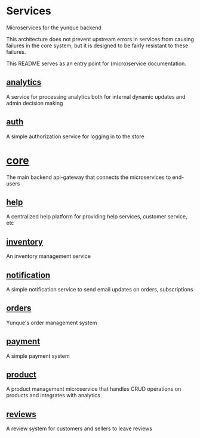 # Services
Microservices for the yunque backend

This architecture does not prevent upstream errors in services from causing failures in the core system, but it is designed to be fairly resistant to these failures.

This README serves as an entry point for (micro)service documentation.

## [analytics](analytics)
A service for processing analytics both for internal dynamic updates and admin decision making

## [auth](auth)
A simple authorization service for logging in to the store

# [core](core)
The main backend api-gateway that connects the microservices to end-users

## [help](help)
A centralized help platform for providing help services, customer service, etc

## [inventory](inventory)
An inventory management service

## [notification](notification)
A simple notification service to send email updates on orders, subscriptions

## [orders](orders)
Yunque's order management system

## [payment](payment)
A simple payment system

## [product](product)
A product management microservice that handles CRUD operations on products and integrates with analytics

## [reviews](reviews)
A review system for customers and sellers to leave reviews
